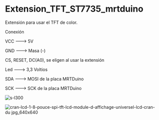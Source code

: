 # Extension_TFT_ST7735_mrtduino
Extensión para usar el TFT de color. 

Conexión

VCC  ---> 5V

GND  ---> Masa (-)

CS, RESET, DC(A0), se eligen al usar la extensión

Led  ---> 3,3 Voltios

SDA  ---> MOSI de la placa MRTDuino

SCK  ---> SCK de la placa MRTDuino

![s-l300](https://user-images.githubusercontent.com/28557392/39983396-d63f09d4-5757-11e8-86db-a9ea62eb8e37.jpg)

![cran-lcd-1-8-pouce-spi-tft-lcd-module-d-affichage-universel-lcd-cran-du jpg_640x640](https://user-images.githubusercontent.com/28557392/39983173-0b3716d2-5757-11e8-897d-02def8ff6d42.jpg)




